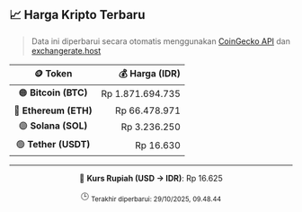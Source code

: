 

<!-- HARGA_KRIPTO -->
## 📈 Harga Kripto Terbaru

> Data ini diperbarui secara otomatis menggunakan [CoinGecko API](https://www.coingecko.com/) dan [exchangerate.host](https://exchangerate.host/)

<div align="center">

| 🪙 Token | 💰 Harga (IDR) |
|:------:|---------------:|
| 🟠 **Bitcoin (BTC)**   | Rp 1.871.694.735 |
| 🔵 **Ethereum (ETH)**  | Rp 66.478.971 |
| 🟣 **Solana (SOL)**    | Rp 3.236.250 |
| 🟢 **Tether (USDT)**   | Rp 16.630 |

---

💱 **Kurs Rupiah (USD → IDR)**: Rp 16.625

🕒 <sub>Terakhir diperbarui: 29/10/2025, 09.48.44</sub>

</div>
<!-- /HARGA_KRIPTO -->